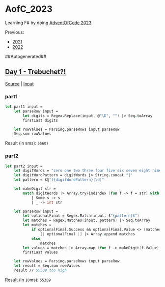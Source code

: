 # AofC_2023

Learning F# by doing [AdventOfCode 2023](https://adventofcode.com/2023)

Previous:
* [2021](https://github.com/JWMB/AofC_2021)
* [2022](https://github.com/JWMB/AofC_2022)


##Autogenerated##
## [Day 1 - Trebuchet?!](https://adventofcode.com/2023/day/1)
[Source](/AofC_2023/Days/D1.fs) | [Input](/AofC_2023/Days/D1.txt)  
### part1
```FSharp
let part1 input =
    let parseRow input =
        let digits = Regex.Replace(input, @"\D", "") |> Seq.toArray
        firstLast digits

    let rowValues = Parsing.parseRows input parseRow
    Seq.sum rowValues
```

Result (in `8`ms): `55607`
### part2
```FSharp
let part2 input =
    let digitWords = "zero one two three four five six seven eight nine".Split ' '
    let digitWordPattern = digitWords |> String.concat "|"
    let pattern = $@"({digitWordPattern}|\d)"

    let makeDigit str =
        match digitWords |> Array.tryFindIndex (fun f -> f = str) with
            | Some s -> s
            | _ -> int str

    let parseRow input =
        let optionalFinal = Regex.Match(input, $"{pattern}$")
        let matches = Regex.Matches(input, pattern) |> Seq.toArray
        let matches = 
            if optionalFinal.Success && optionalFinal.Value <> (matches |> Array.last).Value then
                [| optionalFinal |] |> Array.append matches
            else
                matches
        let values = matches |> Array.map (fun f -> makeDigit(f.Value))
        firstLast values

    let rowValues = Parsing.parseRows input parseRow
    let result = Seq.sum rowValues
    result // 55309 too high
```

Result (in `10`ms): `55309`
